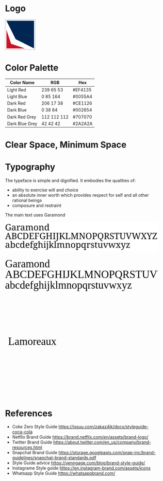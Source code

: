 # Logo

![Image of Lamoreaux Logo](https://github.com/briglx/family-brand/blob/master/assets/LamoreauxLogo100x100.png)

# Color Palette


Color Name | RGB | Hex
-----------|-----|--------
 Light Red | 239 65 53 | #EF4135 
 Light Blue | 0 85 164 | #0055A4 
 Dark Red | 206 17 38 | #CE1126 
 Dark Blue | 0 38 84 |#002654
 Dark Red Grey | 112 112 112 |#707070
 Dark Blue Grey | 42 42 42 | #2A2A2A


# Clear Space, Minimum Space

# Typography

The typeface is simple and dignified. It embodies the qualities of:

- ability to exercise will and choice
- an absolute inner worth which provides respect for self and all other rational beings
- composure and restraint

The main text uses Garamond

![Font Example](./assets/font-example.svg)

<svg xmlns="http://www.w3.org/2000/svg" width="600" height="300" version="1.1">
  <text x="0" y="0" style="font-style:normal;font-variant:normal;font-weight:normal;font-stretch:normal;font-size:35;font-family:Garamond;">
<tspan x="0" dy="1em">Garamond</tspan>
<tspan x="0" dy="1em">ABCDEFGHIJKLMNOPQRSTUVWXYZ</tspan>
<tspan x="0" dy="1em">abcdefghijklmnopqrstuvwxyz</tspan>
</text>
</svg>


<svg xmlns="http://www.w3.org/2000/svg" width="200" height="200" version="1.1">
  <text x="10" y="35" style="font-style:normal;font-variant:normal;font-weight:normal;font-stretch:normal;font-size:35;font-family:Garamond;">Lamoreaux</text>
</svg>




# References
- Coke Zero Style Guide https://issuu.com/zakaz4ik/docs/styleguide-coca-cola
- Netflix Brand Guide https://brand.netflix.com/en/assets/brand-logo/
- Twitter Brand Guide https://about.twitter.com/en_us/company/brand-resources.html
- Snapchat Brand Guide https://storage.googleapis.com/snap-inc/brand-guidelines/snapchat-brand-standards.pdf
- Style Guide advice https://venngage.com/blog/brand-style-guide/
- Instagrame Style guide https://en.instagram-brand.com/assets/icons
- Whatsapp Style Guide https://whatsappbrand.com/